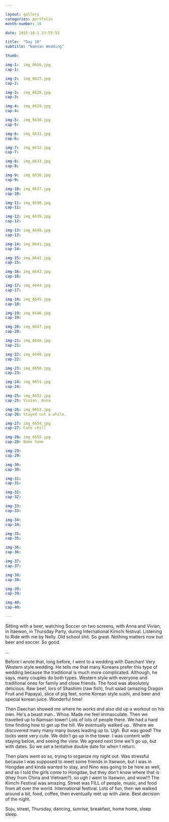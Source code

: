 ```yaml
---

layout: gallery
categories: portfolio
month-number: 10

date: 2015-10-1 23:55:55

title:  "Day 16"
subtitle: "Namsan Wedding"

thumb:	

img-1:	img_6626.jpg
cap-1:	

img-2:	img_6627.jpg
cap-2:	

img-3:	img_6628.jpg
cap-3: 	

img-4:	img_6629.jpg
cap-4:	

img-5:	img_6630.jpg
cap-5:	

img-6:	img_6631.jpg
cap-6:	

img-7:	img_6632.jpg
cap-7:	

img-8:	img_6633.jpg
cap-8:	

img-9:	img_6636.jpg
cap-9:	

img-10:	img_6637.jpg
cap-10:	

img-11:	img_6638.jpg
cap-11:	

img-12:	img_6639.jpg
cap-12:	

img-13:	img_6640.jpg
cap-13:	

img-14:	img_6641.jpg
cap-14:	

img-15:	img_6642.jpg
cap-15:	

img-16:	img_6643.jpg
cap-16:	

img-17:	img_6644.jpg
cap-17:	

img-18:	img_6645.jpg
cap-18:	

img-19:	img_6646.jpg
cap-19:	

img-20:	img_6647.jpg
cap-20:	

img-21:	img_6648.jpg
cap-21:	

img-22:	img_6649.jpg
cap-22:	

img-23:	img_6650.jpg
cap-23:	

img-24:	img_6651.jpg
cap-24:	

img-25:	img_6652.jpg
cap-25:	Vivian, Anna

img-26:	img_6653.jpg
cap-26:	Stayed out a while.

img-27:	img_6654.jpg
cap-27: Cafe chill

img-28:	img_6655.jpg
cap-28:	Home home 

img-29:	
cap-29:	

img-30:	
cap-30:	

img-31:	
cap-31:	

img-32:	
cap-32:	

img-33:	
cap-33:	

img-34:	
cap-34:	

img-35:	
cap-35:	

img-36:	
cap-36:	

img-37:	
cap-37:	

img-38:	
cap-38:	

img-39:	
cap-39:	

img-40:	
cap-40:	

---
```


Sitting with a beer, watching Soccer on two screens, with Anna and Vivian, in Itaewon, in Thursday Party, during International Kimchi festival. Listening to Ride with me by Nelly. Old school shit. So great. Nothing matters now but beer and soccer. So good. 

...

Before I wrote that, long before, I went to a wedding with Daechan! Very Western style wedding. He tells me that many Koreans prefer this type of wedding because the traditional is much more complicated. Although, he says, many couples do both types. Western style with everyone and traditional ones for family and close friends. The food was absolutely delicious. Raw beef, lors of Shashimi (raw fish), fruit salad (amazing Dragon Fruit and Papaya), slice of pig feet, some Korean style sushi, and beer and special korean juice. Wonderful time! 

Then Daechan showed me where he works and also did up a workout on his own. He's a beast man.. Whoa. Made me feel immasculate. Then we travelled up to Namsan tower! Lots of lots of people there. We had a hard time finding how to get up the hill. We eventually walked up.. Where we discovered many many many buses leading up to. Ugh. But was good! The locks were very cute. We didn't go up in the tower. I was content with staying below, and seeing the view. We agreed next time we'll go up, but with dates. So we set a tentative double date for when I return. 

Then plans went so so, trying to organize my night out. Was stressful because I was supposed to meet some friends in Itaewon, but I was in Hongdae and kinda wanted to stay, and Nino was going to be here as well, and so I told the girls come to Hongdae, but they don't know where that is (they from China and Vietnam?), so ugh I went to Itaewon, and wow!!! The Kimchi Festival was amazing. Street was FILL of people, music, and food from all over the world. International festival. Lots of fun, then we walked around a bit, food, coffee, then eventually met up with Jane. Best decision of the night. 

Soju, street, Thursday, dancing, sunrise, breakfast, home home, sleep sleep.
